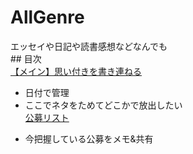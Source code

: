 # AllGenre
エッセイや日記や読書感想などなんでも
<br>## 目次
<br>[【メイン】思い付きを書き連ねる](/思いのまま日記202206.md)
- 日付で管理
- ここでネタをためてどこかで放出したい
<br>[公募リスト](/公募リスト)
* 今把握している公募をメモ&共有